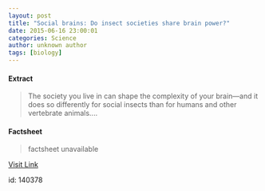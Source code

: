 ```yaml
---
layout: post
title: "Social brains: Do insect societies share brain power?"
date: 2015-06-16 23:00:01
categories: Science
author: unknown author
tags: [biology]
---
```



#### Extract
>The society you live in can shape the complexity of your brain—and it does so differently for social insects than for humans and other vertebrate animals....

#### Factsheet
>factsheet unavailable

[Visit Link](http://phys.org/news353669991.html)

id:  140378
